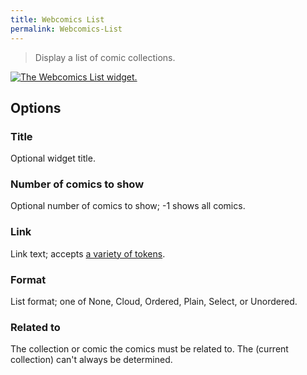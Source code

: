 ```yaml
---
title: Webcomics List
permalink: Webcomics-List
---
```


> Display a list of comic collections.

[![The Webcomics List widget.](srv/Webcomics-List.png)](srv/Webcomics-List.png)

## Options

### Title
Optional widget title.

### Number of comics to show
Optional number of comics to show; -1 shows
all comics.

### Link
Link text; accepts
[a variety of tokens](get_webcomic_link_tokens).

### Format
List format; one of None, Cloud, Ordered, Plain, Select, or
Unordered.

### Related to
The collection or comic the comics must be related to.
The (current collection) can't always be determined.
